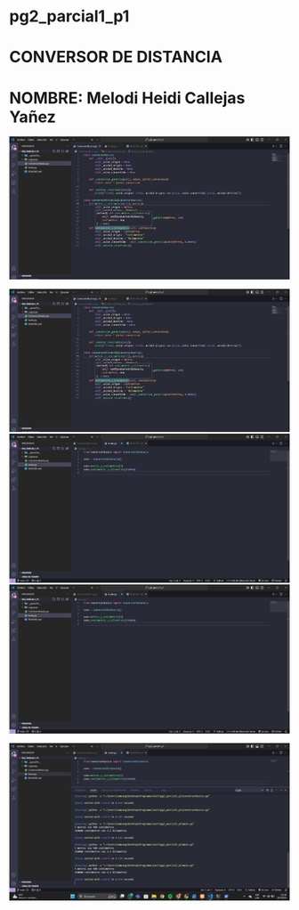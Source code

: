 # pg2_parcial1_p1
# CONVERSOR DE DISTANCIA 
# NOMBRE: Melodi Heidi Callejas Yañez 

![Conversor basico](Capturas/1.png)

![](Capturas/1.png)
![](Capturas/2.png)
![main](Capturas/2.png)

![EJECUCION](Capturas/3.png)